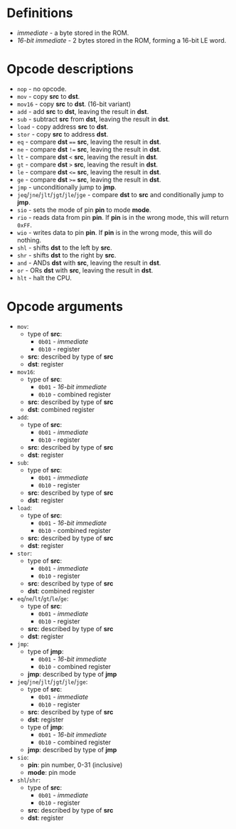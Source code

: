 # Definitions
- *immediate* - a byte stored in the ROM.
- *16-bit immediate* - 2 bytes stored in the ROM, forming a 16-bit LE word.

# Opcode descriptions

- `nop` - no opcode.
- `mov` - copy **src**  to **dst**.
- `mov16` - copy **src** to **dst**. (16-bit variant)
- `add` - add **src** to **dst**, leaving the result in **dst**.
- `sub` - subtract **src** from **dst**, leaving the result in **dst**.
- `load` - copy address **src** to **dst**.
- `stor` - copy **src** to address **dst**.
- `eq` - compare **dst** `==` **src**, leaving the result in **dst**.
- `ne` - compare **dst** `!=` **src**, leaving the result in **dst**.
- `lt` - compare **dst** `<` **src**, leaving the result in **dst**.
- `gt` - compare **dst** `>` **src**, leaving the result in **dst**.
- `le` - compare **dst** `<=` **src**, leaving the result in **dst**.
- `ge` - compare **dst** `>=` **src**, leaving the result in **dst**.
- `jmp` - unconditionally jump to **jmp**.
- `jeq`/`jne`/`jlt`/`jgt`/`jle`/`jge` - compare **dst** to **src** and conditionally jump to **jmp**.
- `sio` - sets the mode of pin **pin** to mode **mode**.
- `rio` - reads data from pin **pin**. If **pin** is in the wrong mode, this will return `0xFF`.
- `wio` - writes data to pin **pin**. If **pin** is in the wrong mode, this will do nothing.
- `shl` - shifts **dst** to the left by **src**.
- `shr` - shifts **dst** to the right by **src**.
- `and` - ANDs **dst** with **src**, leaving the result in **dst**.
- `or` - ORs **dst** with **src**, leaving the result in **dst**.
- `hlt` - halt the CPU.

# Opcode arguments
- `mov`:
  - type of **src**:
    - `0b01` - *immediate*
    - `0b10` - register
  - **src**: described by type of **src**
  - **dst**: register
- `mov16`:
  - type of **src**:
    - `0b01` - *16-bit immediate*
    - `0b10` - combined register
  - **src**: described by type of **src**
  - **dst**: combined register
- `add`:
  - type of **src**:
    - `0b01` - *immediate*
    - `0b10` - register
  - **src**: described by type of **src**
  - **dst**: register
- `sub`:
  - type of **src**:
    - `0b01` - *immediate*
    - `0b10` - register
  - **src**: described by type of **src**
  - **dst**: register
- `load`:
  - type of **src**:
    - `0b01` - *16-bit immediate*
    - `0b10` - combined register
  - **src**: described by type of **src**
  - **dst**: register
- `stor`:
  - type of **src**:
    - `0b01` - *immediate*
    - `0b10` - register
  - **src**: described by type of **src**
  - **dst**: combined register
- `eq`/`ne`/`lt`/`gt`/`le`/`ge`:
  - type of **src**:
    - `0b01` - *immediate*
    - `0b10` - register
  - **src**: described by type of **src**
  - **dst**: register
- `jmp`:
  - type of **jmp**:
    - `0b01` - *16-bit immediate*
    - `0b10` - combined register
  - **jmp**: described by type of **jmp**
- `jeq`/`jne`/`jlt`/`jgt`/`jle`/`jge`:
  - type of **src**:
    - `0b01` - *immediate*
    - `0b10` - register
  - **src**: described by type of **src**
  - **dst**: register
  - type of **jmp**:
    - `0b01` - *16-bit immediate*
    - `0b10` - combined register
  - **jmp**: described by type of **jmp**
- `sio`:
  - **pin**: pin number, 0-31 (inclusive)
  - **mode**: pin mode
- `shl`/`shr`:
  - type of **src**:
    - `0b01` - *immediate*
    - `0b10` - register
  - **src**: described by type of **src**
  - **dst**: register
